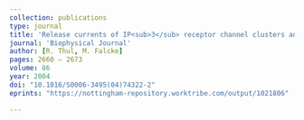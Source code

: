 ```yaml
---
collection: publications
type: journal
title: 'Release currents of IP<sub>3</sub> receptor channel clusters and concentration profiles'
journal: 'Biophysical Journal'
author: [R. Thul, M. Falcke]
pages: 2660 – 2673
volume: 86
year: 2004
doi: "10.1016/S0006-3495(04)74322-2"
eprints: "https://nottingham-repository.worktribe.com/output/1021806"

---
```

